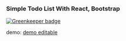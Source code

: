 ### Simple Todo List With React, Bootstrap

[![Greenkeeper badge](https://badges.greenkeeper.io/xavierartot/todolist.svg)](https://greenkeeper.io/)

demo: [demo editable](https://codesandbox.io/s/github/xavierartot/todolist)



